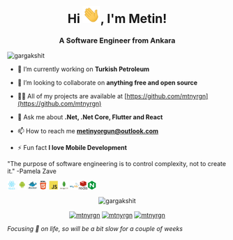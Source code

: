 <h1 align="center">Hi <img src="https://raw.githubusercontent.com/ABSphreak/ABSphreak/master/gifs/Hi.gif" width="40px" />, I'm Metin!</h1>
<h3 align="center">A Software Engineer from Ankara</h3>
<p align="left"> <img src="https://komarev.com/ghpvc/?username=mtnyrgn" alt="gargakshit" /> </p>

- 🔭 I’m currently working on **Turkish Petroleum**

- 👯 I’m looking to collaborate on **anything free and open source**

- 👨‍💻 All of my projects are available at [https://github.com/mtnyrgn](https://github.com/mtnyrgn)

- 💬 Ask me about **.Net, .Net Core, Flutter and React**

- 📫 How to reach me **metinyorgun@outlook.com**

- ⚡ Fun fact **I love Mobile Development**

"The purpose of software engineering is to control complexity, not to create it." -Pamela Zave

<p align="left"><img src="https://raw.githubusercontent.com/devicons/devicon/master/icons/react/react-original-wordmark.svg" alt="react" width="20" height="20"/> <img src="https://raw.githubusercontent.com/devicons/devicon/master/icons/android/android-original-wordmark.svg" alt="android" width="20" height="20"/> <img src="https://raw.githubusercontent.com/devicons/devicon/master/icons/docker/docker-original-wordmark.svg" alt="docker" width="20" height="20"/>  <img src="https://raw.githubusercontent.com/devicons/devicon/master/icons/html5/html5-original-wordmark.svg" alt="html5" width="20" height="20"/> <img src="https://raw.githubusercontent.com/devicons/devicon/master/icons/javascript/javascript-original.svg" alt="javascript" width="20" height="20"/> <img src="https://raw.githubusercontent.com/devicons/devicon/master/icons/mongodb/mongodb-original-wordmark.svg" alt="mongodb" width="20" height="20"/> <img src="https://raw.githubusercontent.com/devicons/devicon/master/icons/mysql/mysql-original-wordmark.svg" alt="mysql" width="20" height="20"/><img src="https://raw.githubusercontent.com/devicons/devicon/master/icons/redis/redis-original-wordmark.svg" alt="redis" width="20" height="20"/><img src="https://raw.githubusercontent.com/devicons/devicon/master/icons/nginx/nginx-original.svg" alt="nginx" width="20" height="20"/></p><p align="center"> <img src="https://github-readme-stats-five-lyart.vercel.app/api?username=mtnyrgn&show_icons=true" alt="gargakshit" /> </p>

<p align="center">
<a href="https://twitter.com/mtnyrgn" target="blank"><img align="center" src="https://cdn.jsdelivr.net/npm/simple-icons@3.0.1/icons/twitter.svg" alt="mtnyrgn" height="20" width="20" /></a>
<a href="https://instagram.com/mtnyrgn" target="blank"><img align="center" src="https://cdn.jsdelivr.net/npm/simple-icons@3.0.1/icons/instagram.svg" alt="mtnyrgn" height="20" width="20" /></a>
  <a href="https://tr.linkedin.com/in/metin-yorgun-507787127" target="blank"><img align="center" src="https://cdn.jsdelivr.net/npm/simple-icons@3.0.1/icons/linkedin.svg" alt="mtnyrgn" height="20" width="20" /></a>
</p>

_Focusing 🎯 on life, so will be a bit slow for a couple of weeks_

